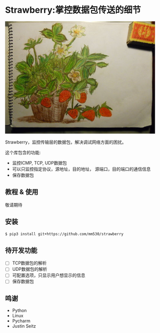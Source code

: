 # Strawberry:掌控数据包传送的细节
![](https://github.com/mm530/strawberry/raw/master/logo.jpeg)

Strawberry，监控传输层的数据包，解决调试网络方面的困扰。

这个库包含的功能:
* 监控ICMP, TCP, UDP数据包
* 可以只监控指定协议，源地址，目的地址， 源端口，目的端口的通信信息
* 保存数据包

## 教程 & 使用
敬请期待

## 安装
```bash
$ pip3 install git+https://github.com/mm530/strawberry
```

## 待开发功能
- [ ] TCP数据包的解析
- [ ] UDP数据包的解析
- [ ] 可配置选项，只显示用户想显示的信息
- [ ] 保存数据包

## 鸣谢
* Python
* Linux
* Pycharm
* Justin Seitz